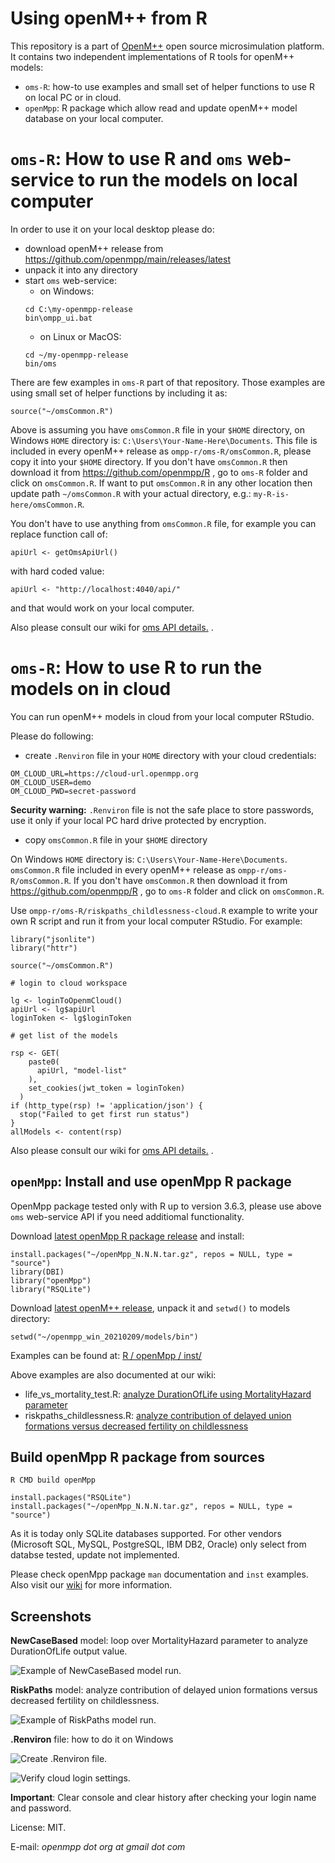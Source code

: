 # Using openM++ from R

This repository is a part of [OpenM++](http://www.openmpp.org/) open source microsimulation platform.
It contains two independent implementations of R tools for openM++ models:
* `oms-R`: how-to use examples and small set of helper functions to use R on local PC or in cloud.
* `openMpp`: R package which allow read and update openM++ model database on your local computer.


# `oms-R`: How to use R and `oms` web-service to run the models on local computer

In order to use it on your local desktop please do:
* download openM++ release from https://github.com/openmpp/main/releases/latest
* unpack it into any directory
* start `oms` web-service:
  * on Windows:
  ```
  cd C:\my-openmpp-release
  bin\ompp_ui.bat
  ```
  * on Linux or MacOS:
  ```
  cd ~/my-openmpp-release
  bin/oms
  ```

There are few examples in `oms-R` part of that repository.
Those examples are using small set of helper functions by including it as:
```
source("~/omsCommon.R")
```
Above is assuming you have `omsCommon.R` file in your `$HOME` directory, on Windows `HOME` directory is: `C:\Users\Your-Name-Here\Documents`.
This file is included in every openM++ release as `ompp-r/oms-R/omsCommon.R`, please copy it into your `$HOME` directory.
If you don't have `omsCommon.R` then download it from https://github.com/openmpp/R , go to `oms-R` folder and click on `omsCommon.R`.
If want to put `omsCommon.R` in any other location then update path `~/omsCommon.R` with your actual directory, e.g.: `my-R-is-here/omsCommon.R`.

You don't have to use anything from `omsCommon.R` file, for example you can replace function call of:
```
apiUrl <- getOmsApiUrl()
```
with hard coded value:
```
apiUrl <- "http://localhost:4040/api/"
```
and that would work on your local computer.

Also please consult our wiki for [oms API details.](https://github.com/openmpp/openmpp.github.io/wiki/Oms-web-service) .


# `oms-R`: How to use R to run the models on in cloud

You can run openM++ models in cloud from your local computer RStudio.

Please do following:
* create `.Renviron` file in your `HOME` directory with your cloud credentials:
```
OM_CLOUD_URL=https://cloud-url.openmpp.org
OM_CLOUD_USER=demo
OM_CLOUD_PWD=secret-password
```
**Security warning:** `.Renviron` file is not the safe place to store passwords, use it only if your local PC hard drive protected by encryption.

* copy `omsCommon.R` file in your `$HOME` directory

On Windows `HOME` directory is: `C:\Users\Your-Name-Here\Documents`.
`omsCommon.R` file included in every openM++ release as `ompp-r/oms-R/omsCommon.R`.
If you don't have `omsCommon.R` then download it from https://github.com/openmpp/R , go to `oms-R` folder and click on `omsCommon.R`.

Use `ompp-r/oms-R/riskpaths_childlessness-cloud.R` example to write your own R script and run it from your local computer RStudio.
For example:
```
library("jsonlite")
library("httr")

source("~/omsCommon.R")

# login to cloud workspace

lg <- loginToOpenmCloud()
apiUrl <- lg$apiUrl
loginToken <- lg$loginToken

# get list of the models

rsp <- GET(
    paste0(
      apiUrl, "model-list"
    ),
    set_cookies(jwt_token = loginToken)
  )
if (http_type(rsp) != 'application/json') {
  stop("Failed to get first run status")
}
allModels <- content(rsp)
```

Also please consult our wiki for [oms API details.](https://github.com/openmpp/openmpp.github.io/wiki/Oms-web-service) .


## `openMpp`: Install and use openMpp R package

OpenMpp package tested only with R up to version 3.6.3, please use above `oms` web-service API if you need additiomal functionality.

Download [latest openMpp R package release](https://github.com/openmpp/r/releases/latest) and install:
```
install.packages("~/openMpp_N.N.N.tar.gz", repos = NULL, type = "source")
library(DBI)
library("openMpp")
library("RSQLite")
```

Download [latest openM++ release](https://github.com/openmpp/main/releases/latest), unpack it and `setwd()` to models directory:
```
setwd("~/openmpp_win_20210209/models/bin")
```

Examples can be found at: [R / openMpp / inst/ ](https://github.com/openmpp/R/tree/master/openMpp/inst)

Above examples are also documented at our wiki:

- life_vs_mortality_test.R: [analyze DurationOfLife using MortalityHazard parameter](https://github.com/openmpp/openmpp.github.io/wiki/Run-Model-from-R)
- riskpaths_childlessness.R: [analyze contribution of delayed union formations versus decreased fertility on childlessness](https://github.com/openmpp/openmpp.github.io/wiki/Run-RiskPaths-Model-from-R)


## Build openMpp R package from sources

```
R CMD build openMpp

install.packages("RSQLite")
install.packages("~/openMpp_N.N.N.tar.gz", repos = NULL, type = "source")
```

As it is today only SQLite databases supported. 
For other vendors (Microsoft SQL, MySQL, PostgreSQL, IBM DB2, Oracle) only select from databse tested, update not implemented.

Please check openMpp package `man` documentation and `inst` examples.
Also visit our [wiki](https://github.com/openmpp/openmpp.github.io/wiki) for more information.

## Screenshots

**NewCaseBased** model:  loop over MortalityHazard parameter to analyze DurationOfLife output value.

![Example of NewCaseBased model run.](/images/RStudio_NewCaseBased_oms_2022-06-16.png "Example of NewCaseBased model run.")

**RiskPaths** model: analyze contribution of delayed union formations versus decreased fertility on childlessness.

![Example of RiskPaths model run.](/images/RStudio_RiskPaths_oms_2022-06-16.png "Example of RiskPaths model run.")

**.Renviron** file: how to do it on Windows

![Create .Renviron file.](/images/R_cloud_renviron_file_2023-11-03.png "Create .Renviron file.")

![Verify cloud login settings.](/images/R_cloud_check_env_2023-11-03.png "Verify cloud login settings.")

**Important**: Clear console and clear history after checking your login name and password.

License: MIT.

E-mail: _openmpp dot org at gmail dot com_
